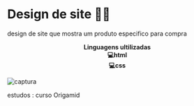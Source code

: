 # Design de site ✍🏼 

design de site que mostra um produto especifico para compra 

<div align="center">
  <b> Linguagens ultilizadas <br>
  💻html <br>
  💻css
  </b><br>
</div>

![captura](https://user-images.githubusercontent.com/112145822/219875900-dbad05dd-7dab-4fe8-9a8f-c3d6c612451f.jpeg)

estudos : curso Origamid
